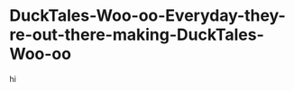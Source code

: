 DuckTales-Woo-oo-Everyday-they-re-out-there-making-DuckTales-Woo-oo
===================================================================
hi
